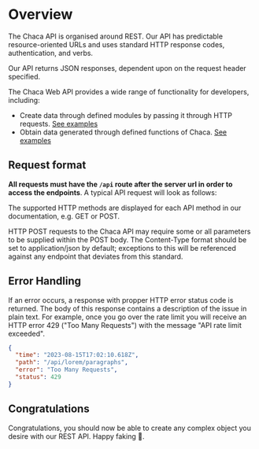 # Overview

The Chaca API is organised around REST. Our API has predictable resource-oriented URLs and uses standard HTTP response codes, authentication, and verbs.

Our API returns JSON responses, dependent upon on the request header specified.

The Chaca Web API provides a wide range of functionality for developers, including:

- Create data through defined modules by passing it through HTTP requests. [See examples](./schema)
- Obtain data generated through defined functions of Chaca. [See examples](./schema-option)

## Request format

**All requests must have the `/api` route after the server url in order to access the endpoints**. A typical API request will look as follows:

<ApiRoute method="GET" url="api/id/uuid" />

The supported HTTP methods are displayed for each API method in our documentation, e.g. GET or POST.

HTTP POST requests to the Chaca API may require some or all parameters to be supplied within the POST body. The Content-Type format should be set to application/json by default; exceptions to this will be referenced against any endpoint that deviates from this standard.

## Error Handling

If an error occurs, a response with propper HTTP error status code is returned. The body of this response contains a description of the issue in plain text. For example, once you go over the rate limit you will receive an HTTP error 429 ("Too Many Requests") with the message "API rate limit exceeded".

```json
{
  "time": "2023-08-15T17:02:10.618Z",
  "path": "/api/lorem/paragraphs",
  "error": "Too Many Requests",
  "status": 429
}
```

## Congratulations

Congratulations, you should now be able to create any complex object you desire with our REST API. Happy faking 🥳.
